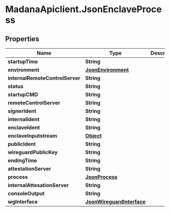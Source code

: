 # MadanaApiclient.JsonEnclaveProcess

## Properties

Name | Type | Description | Notes
------------ | ------------- | ------------- | -------------
**startupTime** | **String** |  | [optional] 
**environment** | [**JsonEnvironment**](JsonEnvironment.md) |  | [optional] 
**internalRemoteControlServer** | **String** |  | [optional] 
**status** | **String** |  | [optional] 
**startupCMD** | **String** |  | [optional] 
**remoteControlServer** | **String** |  | [optional] 
**signerIdent** | **String** |  | [optional] 
**internalIdent** | **String** |  | [optional] 
**enclaveIdent** | **String** |  | [optional] 
**enclaveInputstream** | [**Object**](.md) |  | [optional] 
**publicIdent** | **String** |  | [optional] 
**wireguardPublicKey** | **String** |  | [optional] 
**endingTime** | **String** |  | [optional] 
**attestationServer** | **String** |  | [optional] 
**process** | [**JsonProcess**](JsonProcess.md) |  | [optional] 
**internalAttesationServer** | **String** |  | [optional] 
**consoleOutput** | **String** |  | [optional] 
**wgInterface** | [**JsonWireguardInterface**](JsonWireguardInterface.md) |  | [optional] 


